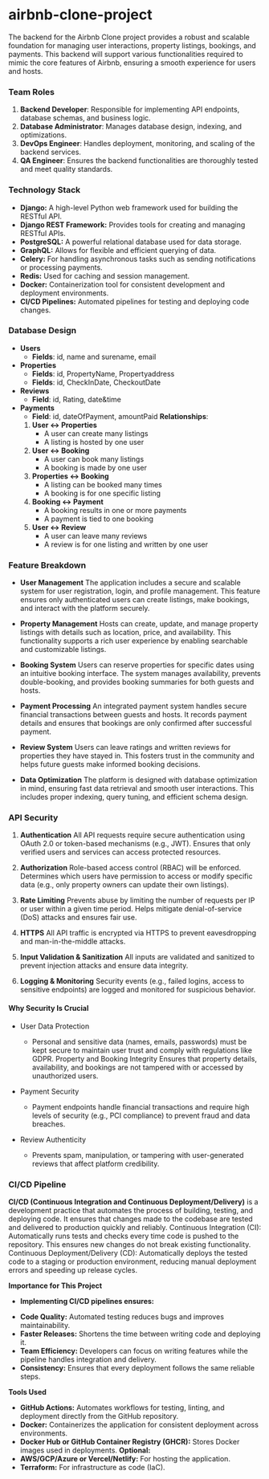 # airbnb-clone-project
 The backend for the Airbnb Clone project provides a robust and scalable foundation for managing user interactions, property listings, bookings, and payments. This backend will support various functionalities required to mimic the core features of Airbnb, ensuring a smooth experience for users and hosts.

### **Team Roles**
 1. **Backend Developer**: Responsible for implementing API endpoints, database schemas, and business logic.
 2. **Database Administrator**: Manages database design, indexing, and optimizations.
 3. **DevOps Engineer**: Handles deployment, monitoring, and scaling of the backend services.
 4. **QA Engineer**: Ensures the backend functionalities are thoroughly tested and meet quality standards.

### **Technology Stack**
 * **Django:** A high-level Python web framework used for building the RESTful API.
 * **Django REST Framework:** Provides tools for creating and managing RESTful APIs.
 * **PostgreSQL:** A powerful relational database used for data storage.
 * **GraphQL:** Allows for flexible and efficient querying of data.
 * **Celery:** For handling asynchronous tasks such as sending notifications or processing payments.
 * **Redis:** Used for caching and session management.
 * **Docker:** Containerization tool for consistent development and deployment environments.
 * **CI/CD Pipelines:** Automated pipelines for testing and deploying code changes.

### **Database Design**
 * **Users** 
    + **Fields**: id, name and surename, email 
 * **Properties** 
    + **Fields**: id, PropertyName, Propertyaddress
    + **Fields**: id, CheckInDate, CheckoutDate
 * **Reviews** 
    + **Field**: id, Rating, date&time
 * **Payments** 
    + **Field**: id, dateOfPayment, amountPaid
  **Relationships**:
    1. **User ↔ Properties**
        + A user can create many listings
        + A listing is hosted by one user
    2. **User ↔ Booking**
        + A user can book many listings
        + A booking is made by one user
    3. **Properties ↔ Booking**
        + A listing can be booked many times
        + A booking is for one specific listing
    4. **Booking ↔ Payment**
        + A booking results in one or more payments
        + A payment is tied to one booking
    5. **User ↔ Review**
        + A user can leave many reviews
        + A review is for one listing and written by one user

### **Feature Breakdown**
* **User Management**
    The application includes a secure and scalable system for user registration, login, and profile management. This feature ensures only authenticated users can create listings, make bookings, and interact with the platform securely.

* **Property Management**
    Hosts can create, update, and manage property listings with details such as location, price, and availability. This functionality supports a rich user experience by enabling searchable and customizable listings.

* **Booking System**
    Users can reserve properties for specific dates using an intuitive booking interface. The system manages availability, prevents double-booking, and provides booking summaries for both guests and hosts.

* **Payment Processing**
    An integrated payment system handles secure financial transactions between guests and hosts. It records payment details and ensures that bookings are only confirmed after successful payment.

* **Review System**
    Users can leave ratings and written reviews for properties they have stayed in. This fosters trust in the community and helps future guests make informed booking decisions.

* **Data Optimization**
    The platform is designed with database optimization in mind, ensuring fast data retrieval and smooth user interactions. This includes proper indexing, query tuning, and efficient schema design.

### **API Security**

1. **Authentication**
    All API requests require secure authentication using OAuth 2.0 or token-based mechanisms (e.g., JWT).
    Ensures that only verified users and services can access protected resources.

2. **Authorization**
    Role-based access control (RBAC) will be enforced.
    Determines which users have permission to access or modify specific data (e.g., only property owners can update their own listings).

3. **Rate Limiting**
    Prevents abuse by limiting the number of requests per IP or user within a given time period.
    Helps mitigate denial-of-service (DoS) attacks and ensures fair use.

3. **HTTPS**
    All API traffic is encrypted via HTTPS to prevent eavesdropping and man-in-the-middle attacks.
    
4. **Input Validation & Sanitization**
    All inputs are validated and sanitized to prevent injection attacks and ensure data integrity.

5. **Logging & Monitoring**
    Security events (e.g., failed logins, access to sensitive endpoints) are logged and monitored for suspicious behavior.
    
#### **Why Security Is Crucial**

* User Data Protection
    + Personal and sensitive data (names, emails, passwords) must be kept secure to maintain user trust and comply with regulations like GDPR.
    Property and Booking Integrity
    Ensures that property details, availability, and bookings are not tampered with or accessed by unauthorized users.

* Payment Security
    + Payment endpoints handle financial transactions and require high levels of security (e.g., PCI compliance) to prevent fraud and data breaches.

* Review Authenticity
    + Prevents spam, manipulation, or tampering with user-generated reviews that affect platform credibility.

### **CI/CD Pipeline**

**CI/CD (Continuous Integration and Continuous Deployment/Delivery)** is a development practice that automates the process of building, testing, and deploying code. It ensures that changes made to the codebase are tested and delivered to production quickly and reliably.
Continuous Integration (CI): Automatically runs tests and checks every time code is pushed to the repository. This ensures new changes do not break existing functionality.
Continuous Deployment/Delivery (CD): Automatically deploys the tested code to a staging or production environment, reducing manual deployment errors and speeding up release cycles.

**Importance for This Project**

* **Implementing CI/CD pipelines ensures:**
 + **Code Quality:** Automated testing reduces bugs and improves maintainability.
 + **Faster Releases:** Shortens the time between writing code and deploying it.
 + **Team Efficiency:** Developers can focus on writing features while the pipeline handles integration and delivery.
 + **Consistency:** Ensures that every deployment follows the same reliable steps.

**Tools Used**
+ **GitHub Actions:** Automates workflows for testing, linting, and deployment directly from the GitHub repository.
+ **Docker:** Containerizes the application for consistent deployment across environments.
+ **Docker Hub or GitHub Container Registry (GHCR):** Stores Docker images used in deployments.
**Optional:**
+ **AWS/GCP/Azure or Vercel/Netlify:** For hosting the application.
+ **Terraform:** For infrastructure as code (IaC).
